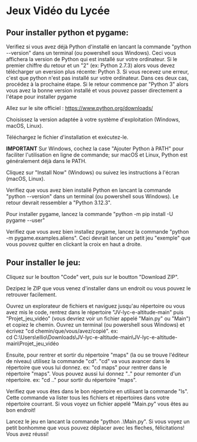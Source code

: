 
# Jeux Vidéo du Lycée  

## Pour installer python et pygame:

Verifiez si vous avez déjà Python d'installé en lancant la commande "python --version" dans un terminal (ou powershell sous Windows). Ceci vous affichera la version de Python qui est installé sur votre ordinateur. Si le premier chiffre du retour et un "2" (ex: Python 2.7.3) alors vous devez télécharger un eversion plus récente: Python 3. Si vous recevez une erreur, c'est que python n'est pas installé sur votre ordinateur. Dans ces deux cas, procédez à la prochaine étape. Si le retour commence par "Python 3" alors vous avez la bonne version installé et vous pouvez passer directement a l'étape pour installer pygame  

Allez sur le site officiel : https://www.python.org/downloads/  

Choisissez la version adaptée à votre système d'exploitation (Windows, macOS, Linux).  

Téléchargez le fichier d'installation et exécutez-le.  

**IMPORTANT** Sur Windows, cochez la case "Ajouter Python à PATH" pour faciliter l'utilisation en ligne de commande; sur macOS et Linux, Python est généralement déjà dans le PATH.  

Cliquez sur "Install Now" (Windows) ou suivez les instructions à l'écran (macOS, Linux).  

Verifiez que vous avez bien installé Python en lancant la commande "python --version" dans un terminal (ou powershell sous Windows). Le retour devrait ressembler a "Python 3.12.3".

Pour installer pygame, lancez la commande "python -m pip install -U pygame --user"  

Verifiez que vous avez bien installez pygame, lancez la commande "python -m pygame.examples.aliens". Ceci devrait lancer un petit jeu "exemple" que vous pouvez quitter en clickant la croix en haut a droite.

## Pour installer le jeu:  

Cliquez sur le boutton "Code" vert, puis sur le boutton "Download ZIP".  

Dezipez le ZIP que vous venez d'installer dans un endroit ou vous pouvez le retrouver facilement.  

Ouvrez un explorateur de fichiers et naviguez jusqu'au répertoire ou vous avez mis le code, rentrez dans le répertoire "JV-lyc-e-altitude-main" puis "Projet_jeu_vidéo" (vous devriez voir un fichier appelé "Main.py" ou "Main") et copiez le chemin. Ouvrez un terminal (ou powershell sous Windows) et écrivez "cd chemin/que/vous/avez/copié". ex:  
cd C:\Users\ellio\Downloads\JV-lyc-e-altitude-main\JV-lyc-e-altitude-main\Projet_jeu_vidéo

Ensuite, pour rentrer et sortir du répertoire "maps" (la ou se trouve l'éditeur de niveau) utilisez la commande "cd". "cd" va vous avancer dans le répertoire que vous lui donnez. ex: "cd maps" pour rentrer dans le répertoire "maps". Vous pouvez aussi lui donnez ".." pour remonter d'un répertoire. ex: "cd .." pour sortir du répertoire "maps".  

Verifiez que vous êtes dans le bon répertoire en utilisant la commande "ls". Cette commande va lister tous les fichiers et répertoires dans votre répertoire courrant. Si vous voyez un fichier appelé "Main.py" vous êtes au bon endroit!  

Lancez le jeu en lancant la commande "python .\Main.py". Si vous voyez un petit bonhomme que vous pouvez déplacer avec les fleches, félicitations! Vous avez réussi!
